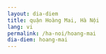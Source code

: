 ```yaml
---
layout: dia-diem
title: quận Hoàng Mai, Hà Nội
lang: vi
permalink: /ha-noi/hoang-mai
dia-diem: hoang-mai
---
```


